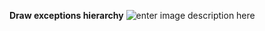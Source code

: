**Draw exceptions hierarchy**
![enter image description here](http://www.seleniumeasy.com/sites/default/files/pictures/java/ExceptionHierarchy.png)
